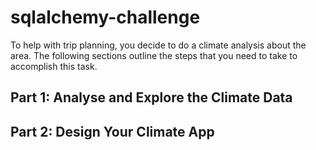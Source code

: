 # sqlalchemy-challenge

To help with trip planning, you decide to do a climate analysis about the area. The following sections outline the steps that you need to take to accomplish this task.

## Part 1: Analyse and Explore the Climate Data
## Part 2: Design Your Climate App
